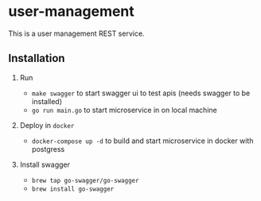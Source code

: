 # user-management
This is a user management REST service.

## Installation

1. Run
   - `make swagger` to start swagger ui to test apis (needs swagger to be installed)
   - `go run main.go` to start microservice in on local machine

2. Deploy in `docker`
   - `docker-compose up -d` to build and start microservice in docker with postgress

3. Install swagger
   - `brew tap go-swagger/go-swagger`
   - `brew install go-swagger`
